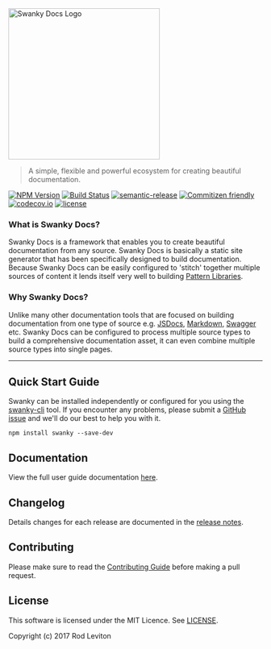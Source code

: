 <img src="./img/swanky-logo.png" alt="Swanky Docs Logo" width="300">

> A simple, flexible and powerful ecosystem for creating beautiful documentation.

[![NPM Version](https://img.shields.io/npm/v/swanky.svg)](http://npm.im/swanky)
[![Build Status](https://travis-ci.org/swanky-docs/swanky.svg?branch=master)](https://travis-ci.org/swanky-docs/swanky)
[![semantic-release](https://img.shields.io/badge/%20%20%F0%9F%93%A6%F0%9F%9A%80-semantic--release-e10079.svg)](https://github.com/swanky-docs/swanky)
[![Commitizen friendly](https://img.shields.io/badge/commitizen-friendly-brightgreen.svg)](http://commitizen.github.io/cz-cli/)
[![codecov.io](https://codecov.io/github/swanky-docs/swanky/coverage.svg?branch=master)](https://codecov.io/github/swanky-docs/swanky?branch=master)
[![license](https://img.shields.io/github/license/mashape/apistatus.svg?maxAge=2592000)]()

### What is Swanky Docs?
Swanky Docs is a framework that enables you to create beautiful documentation from any source.
Swanky Docs is basically a static site generator that has been specifically designed to build documentation. Because
Swanky Docs can be easily configured to 'stitch' together multiple sources of content it lends
itself very well to building [Pattern Libraries](https://patterns.swanky-docs.org/).

### Why Swanky Docs?
Unlike many other documentation tools that are focused on building documentation from one type of source e.g. [JSDocs](http://usejsdoc.org/),
[Markdown](https://daringfireball.net/projects/markdown/), [Swagger](http://swagger.io/) etc. Swanky Docs can be configured to process
multiple source types to build a comprehensive documentation asset, it can even combine multiple source types into single pages.

---

## Quick Start Guide

Swanky can be installed independently or configured for you using the [swanky-cli](https://github.com/swanky-docs/swanky-cli) tool.
If you encounter any problems, please submit a [GitHub issue](https://github.com/swanky-docs/swanky/issues) and we'll do our best to help you with it.

```
npm install swanky --save-dev
```

## Documentation

View the full user guide documentation [here](https://guide.swanky-docs.org/).


## Changelog

Details changes for each release are documented in the [release notes](https://github.com/swanky-docs/swanky/releases).

<!--[RM_CONTRIBUTING]-->
## Contributing

Please make sure to read the [Contributing Guide](https://github.com/swanky-docs/swanky/blob/master/CONTRIBUTING.md) before making a pull request.

<!--[]-->

<!--[RM_LICENSE]-->
## License

This software is licensed under the MIT Licence. See [LICENSE](LICENSE).


Copyright (c) 2017 Rod Leviton

<!--[]-->
